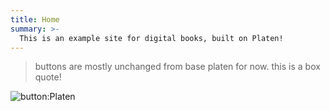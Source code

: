```yaml
---
title: Home
summary: >-
  This is an example site for digital books, built on Platen!
---
```


> buttons are mostly unchanged from base platen for now. this is a box quote!

![button:Platen](https://platen.io)
